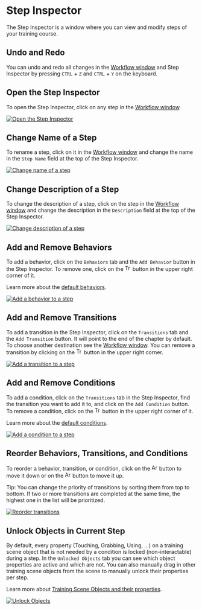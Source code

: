 # Step Inspector

The Step Inspector is a window where you can view and modify steps of your training course.

## Undo and Redo

You can undo and redo all changes in the [Workflow window](workflow-window.md) and Step Inspector by pressing `CTRL` + `Z` and `CTRL` + `Y` on the keyboard.

## Open the Step Inspector

To open the Step Inspector, click on any step in the [Workflow window](workflow-window.md).

[![Open the Step Inspector](../images/step-inspector/open-inspector.gif "How to open the Step Inspector.")](../images/step-inspector/open-inspector.gif)

## Change Name of a Step

To rename a step, click on it in the [Workflow window](workflow-window.md) and change the name in the `Step Name` field at the top of the Step Inspector.

[![Change name of a step](../images/step-inspector/rename-step.gif "How to change the name of a step.")](../images/step-inspector/rename-step.gif)

## Change Description of a Step

To change the description of a step, click on the step in the [Workflow window](workflow-window.md) and change the description in the `Description` field at the top of the Step Inspector.

[![Change description of a step](../images/step-inspector/change-description.gif "How to change the description of a step.")](../images/step-inspector/change-description.gif)

## Add and Remove Behaviors

To add a behavior, click on the `Behaviors` tab and the `Add Behavior` button in the Step Inspector. To remove one, click on the <img src="../images/step-inspector/icon_delete_dark.png" alt="Trash Can Icon" height="16px"/> button in the upper right corner of it.

Learn more about the [default behaviors](default-behaviors.md).

[![Add a behavior to a step](../images/step-inspector/add-behavior.gif "How to add a behavior to a step.")](../images/step-inspector/add-behavior.gif)

## Add and Remove Transitions

To add a transition in the Step Inspector, click on the `Transitions` tab and the `Add Transition` button. It will point to the end of the chapter by default. To choose another destination see the [Workflow window](workflow-window.md#add-transitions). 
You can remove a transition by clicking on the <img src="../images/step-inspector/icon_delete_dark.png" alt="Trash Can Icon" height="16px"/> button in the upper right corner.

[![Add a transition to a step](../images/step-inspector/add-transition.gif "How to add a transition to a step.")](../images/step-inspector/add-transition.gif)

## Add and Remove Conditions

To add a condition, click on the `Transitions` tab in the Step Inspector, find the transition you want to add it to, and click on the `Add Condition` button. To remove a condition, click on the <img src="../images/step-inspector/icon_delete_dark.png" alt="Trash Can Icon" height="16px"/> button in the upper right corner of it.

Learn more about the [default conditions](default-conditions.md).

[![Add a condition to a step](../images/step-inspector/add-condition.gif "How to add a condition to a step.")](../images/step-inspector/add-condition.gif)

## Reorder Behaviors, Transitions, and Conditions

To reorder a behavior, transition, or condition, click on the <img src="../images/step-inspector/icon_arrow_down_dark.png" alt="Arrow Down Icon" height="16px"/> button to move it down or on the <img src="../images/step-inspector/icon_arrow_up_dark.png" alt="Arrow Up Icon" height="16px"/> button to move it up.

Tip: You can change the priority of transitions by sorting them from top to bottom. If two or more transitions are completed at the same time, the highest one in the list will be prioritized.

[![Reorder transitions](../images/step-inspector/reorder-entities.gif "How to reorder behaviors, transitions, and conditions.")](../images/step-inspector/reorder-entities.gif)

## Unlock Objects in Current Step

By default, every property (Touching, Grabbing, Using, ...) on a training scene object that is not needed by a condition is locked (non-interactable) during a step. In the `Unlocked Objects` tab you can see which object properties are active and which are not. You can also manually drag in other training scene objects from the scene to manually unlock their properties per step.

Learn more about [Training Scene Objects and their properties](training-scene-object.md).

[![Unlock Objects](../images/step-inspector/unlock-objects.gif "How to unlock Training Scene Objects.")](../images/step-inspector/unlock-objects.gif)
